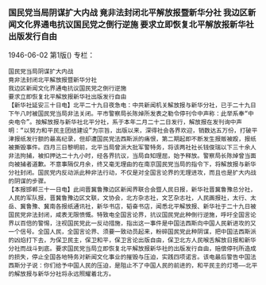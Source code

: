 ### 国民党当局阴谋扩大内战  竟非法封闭北平解放报暨新华分社  我边区新闻文化界通电抗议国民党之倒行逆施  要求立即恢复北平解放报新华社出版发行自由

1946-06-02
第1版()
专栏：

    国民党当局阴谋扩大内战
    竟非法封闭北平解放报暨新华分社
    我边区新闻文化界通电抗议国民党之倒行逆施
    要求立即恢复北平解放报新华社出版发行自由
    【新华社延安三十日电】北平二十九日夜急电：中共新闻机关解放报与新华分社，已于二十九日下午八时被国民党当局非法关闭。平市警察局长陈焯所发表之勒令停刊令中声称：此举系奉“中央电令”。按解放报与新华社北平分社，系于本年二月二十二日发行，解放报在发刊询中声明：“以努力和平民主团结建设”为宗旨，出版以来，深得社会各界欢迎，销数达五万份，打破平津报纸发行额的最高纪录，但却遭国民党法西斯派的痛恨，第二期起即不断发生报贩被殴，报纸被撕毁事件。四月三日黎明前，北平当局曾派大批军警特务，将该两社社长钱俊瑞以下三十余人非法拘捕，被扣押达二十九小时，经各界抗议，当局自知理屈，始予释放。警察局长陈焯曾当面向被捕者道歉。不意事隔仅月余，终又毫无理由的在南京国民党当局的指令下，将解放报与新华分社封闭。国民党内反动派此种非法行动，不仅是对全国言论界的无理进攻，而且也是扩大内战的阴谋的步骤。
    【本报邯郸三十一日电】此间晋冀鲁豫边区新闻界联合会暨人民日报，新华社晋冀鲁豫总分社，人民的军队报，晋冀鲁豫边区文联，文协会，北方杂志社，文艺杂志社，人民画报社，太行、太岳、冀鲁豫、冀南各报纸通讯社，新华书店，韬奋书店，闻悉北平解放报、新华社于二十九日被国民党非法封闭，咸表无限愤慨。特致电全国言论界，抗议国民党此种倒行逆施，呼吁全国言论界以百倍的警惕，注视国民党此一反动措施，指出这一事件是中国法西斯向中国人民新进攻的又一个信号。全国人民，全国言论界、须要一致动员起来，粉碎国民党此种阴谋，把中国法西斯派的凶焰打下去，为保卫民主，保卫和平，保卫言论出版自由，保卫北方人民喉舌解放日报和新华分社而战斗到底。要求国民党当局立即恢复北平解放报新华社的出版发行自由，赔偿停刊所造成的损失，停止全国各地特务对新闻文化事业的摧毁与压迫，实践四项诺言。该电最后警告中国法西斯分子说：你们给予中国人民的压迫，是阻止不了中国人民的前进的，和平民主的灯塔——北平的解放报与新华分社将永远照耀着北方。
